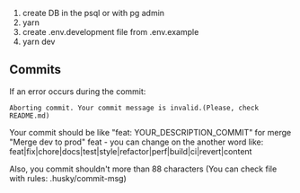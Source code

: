 1. create DB in the psql or with pg admin
2. yarn
3. create .env.development file from .env.example
4. yarn dev

## Commits
If an error occurs during the commit:
```
Aborting commit. Your commit message is invalid.(Please, check README.md)
```
Your commit should be like "feat: YOUR_DESCRIPTION_COMMIT"
for merge "Merge dev to prod"
feat - you can change on the another word like: feat|fix|chore|docs|test|style|refactor|perf|build|ci|revert|content

Also, you commit shouldn't more than 88 characters
(You can check file with rules: .husky/commit-msg)